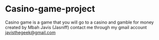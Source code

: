 # Casino-game-project
Casino game is a game that you will go to a casino and gamble for money created by Mbah Javis (Jasniff) 
contact me through my gmail account javisthegeek@gmail.com
